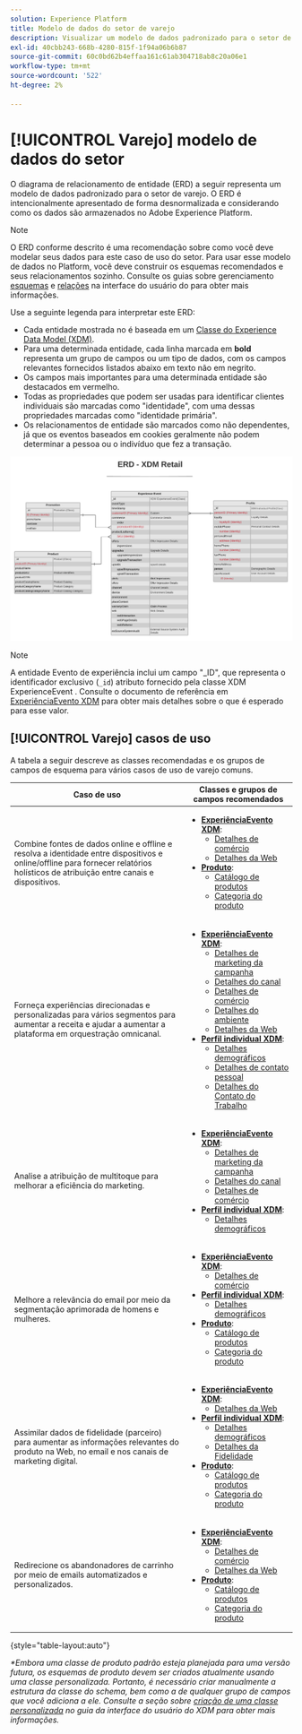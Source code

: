 ```yaml
---
solution: Experience Platform
title: Modelo de dados do setor de varejo
description: Visualizar um modelo de dados padronizado para o setor de varejo, compatível com o Experience Data Model (XDM) para uso no Adobe Experience Platform.
exl-id: 40cbb243-668b-4280-815f-1f94a06b6b87
source-git-commit: 60c0bd62b4effaa161c61ab304718ab8c20a06e1
workflow-type: tm+mt
source-wordcount: '522'
ht-degree: 2%

---
```


# [!UICONTROL Varejo] modelo de dados do setor

O diagrama de relacionamento de entidade (ERD) a seguir representa um modelo de dados padronizado para o setor de varejo. O ERD é intencionalmente apresentado de forma desnormalizada e considerando como os dados são armazenados no Adobe Experience Platform.

>[!NOTE]
>
>O ERD conforme descrito é uma recomendação sobre como você deve modelar seus dados para este caso de uso do setor. Para usar esse modelo de dados no Platform, você deve construir os esquemas recomendados e seus relacionamentos sozinho. Consulte os guias sobre gerenciamento [esquemas](../../ui/resources/schemas.md) e [relações](../../tutorials/relationship-ui.md) na interface do usuário do para obter mais informações.

Use a seguinte legenda para interpretar este ERD:

* Cada entidade mostrada no é baseada em um [Classe do Experience Data Model (XDM)](../composition.md#class).
* Para uma determinada entidade, cada linha marcada em **bold** representa um grupo de campos ou um tipo de dados, com os campos relevantes fornecidos listados abaixo em texto não em negrito.
* Os campos mais importantes para uma determinada entidade são destacados em vermelho.
* Todas as propriedades que podem ser usadas para identificar clientes individuais são marcadas como &quot;identidade&quot;, com uma dessas propriedades marcadas como &quot;identidade primária&quot;.
* Os relacionamentos de entidade são marcados como não dependentes, já que os eventos baseados em cookies geralmente não podem determinar a pessoa ou o indivíduo que fez a transação.

![](../../images/industries/retail.png)

>[!NOTE]
>
>A entidade Evento de experiência inclui um campo &quot;_ID&quot;, que representa o identificador exclusivo (`_id`) atributo fornecido pela classe XDM ExperienceEvent . Consulte o documento de referência em [ExperiênciaEvento XDM](../../classes/experienceevent.md) para obter mais detalhes sobre o que é esperado para esse valor.

## [!UICONTROL Varejo] casos de uso

A tabela a seguir descreve as classes recomendadas e os grupos de campos de esquema para vários casos de uso de varejo comuns.

| Caso de uso | Classes e grupos de campos recomendados |
| --- | --- |
| Combine fontes de dados online e offline e resolva a identidade entre dispositivos e online/offline para fornecer relatórios holísticos de atribuição entre canais e dispositivos. | <ul><li>**[ExperiênciaEvento XDM](../../classes/experienceevent.md)**:<ul><li>[Detalhes de comércio](../../field-groups/event/commerce-details.md)</li><li>[Detalhes da Web](../../field-groups/event/web-details.md)</li></ul></li><li>**[Produto](../../classes/product.md)**:<ul><li>[Catálogo de produtos](../../field-groups/product/product-catalog.md)</li><li>[Categoria do produto](../../field-groups/product/product-category.md)</li></ul></li></ul> |
| Forneça experiências direcionadas e personalizadas para vários segmentos para aumentar a receita e ajudar a aumentar a plataforma em orquestração omnicanal. | <ul><li>**[ExperiênciaEvento XDM](../../classes/experienceevent.md)**:<ul><li>[Detalhes de marketing da campanha](../../field-groups/event/campaign-marketing-details.md)</li><li>[Detalhes do canal](../../field-groups/event/channel-details.md)</li><li>[Detalhes de comércio](../../field-groups/event/commerce-details.md)</li><li>[Detalhes do ambiente](../../field-groups/event/environment-details.md)</li><li>[Detalhes da Web](../../field-groups/event/web-details.md)</li></ul></li><li>**[Perfil individual XDM](../../classes/individual-profile.md)**:<ul><li>[Detalhes demográficos](../../field-groups/profile/demographic-details.md)</li><li>[Detalhes de contato pessoal](../../field-groups/profile/personal-contact-details.md)</li><li>[Detalhes do Contato do Trabalho](../../field-groups/profile/work-contact-details.md)</li></ul></li></ul> |
| Analise a atribuição de multitoque para melhorar a eficiência do marketing. | <ul><li>**[ExperiênciaEvento XDM](../../classes/experienceevent.md)**:<ul><li>[Detalhes de marketing da campanha](../../field-groups/event/campaign-marketing-details.md)</li><li>[Detalhes do canal](../../field-groups/event/channel-details.md)</li><li>[Detalhes de comércio](../../field-groups/event/commerce-details.md)</li></ul></li><li>**[Perfil individual XDM](../../classes/individual-profile.md)**:<ul><li>[Detalhes demográficos](../../field-groups/profile/demographic-details.md)</li></ul></li></ul> |
| Melhore a relevância do email por meio da segmentação aprimorada de homens e mulheres. | <ul><li>**[ExperiênciaEvento XDM](../../classes/experienceevent.md)**:<ul><li>[Detalhes de comércio](../../field-groups/event/commerce-details.md)</li></ul></li><li>**[Perfil individual XDM](../../classes/individual-profile.md)**:<ul><li>[Detalhes demográficos](../../field-groups/profile/demographic-details.md)</li></ul></li><li>**[Produto](../../classes/product.md)**:<ul><li>[Catálogo de produtos](../../field-groups/product/product-catalog.md)</li><li>[Categoria do produto](../../field-groups/product/product-category.md)</li></ul></li></ul> |
| Assimilar dados de fidelidade (parceiro) para aumentar as informações relevantes do produto na Web, no email e nos canais de marketing digital. | <ul><li>**[ExperiênciaEvento XDM](../../classes/experienceevent.md)**:<ul><li>[Detalhes da Web](../../field-groups/event/web-details.md)</li></ul></li><li>**[Perfil individual XDM](../../classes/individual-profile.md)**:<ul><li>[Detalhes demográficos](../../field-groups/profile/demographic-details.md)</li><li>[Detalhes da Fidelidade](../../field-groups/profile/loyalty-details.md)</li></ul></li><li>**[Produto](../../classes/product.md)**:<ul><li>[Catálogo de produtos](../../field-groups/product/product-catalog.md)</li><li>[Categoria do produto](../../field-groups/product/product-category.md)</li></ul></li></ul> |
| Redirecione os abandonadores de carrinho por meio de emails automatizados e personalizados. | <ul><li>**[ExperiênciaEvento XDM](../../classes/experienceevent.md)**:<ul><li>[Detalhes de comércio](../../field-groups/event/commerce-details.md)</li><li>[Detalhes da Web](../../field-groups/event/web-details.md)</li></ul></li><li>**[Produto](../../classes/product.md)**:<ul><li>[Catálogo de produtos](../../field-groups/product/product-catalog.md)</li><li>[Categoria do produto](../../field-groups/product/product-category.md)</li></ul></li></ul> |

{style=&quot;table-layout:auto&quot;}

*\*Embora uma classe de produto padrão esteja planejada para uma versão futura, os esquemas de produto devem ser criados atualmente usando uma classe personalizada. Portanto, é necessário criar manualmente a estrutura da classe do schema, bem como a de qualquer grupo de campos que você adiciona a ele. Consulte a seção sobre [criação de uma classe personalizada](../../ui/resources/classes.md#create) no guia da interface do usuário do XDM para obter mais informações.*
